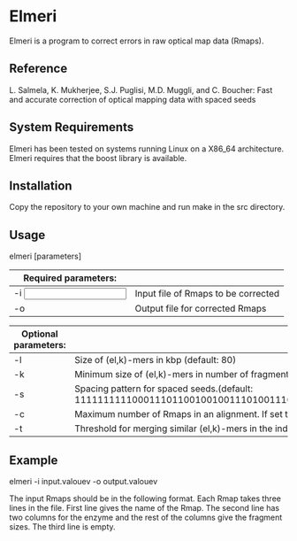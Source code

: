 # Elmeri

Elmeri is a program to correct errors in raw optical map data (Rmaps).

## Reference

L. Salmela, K. Mukherjee, S.J. Puglisi, M.D. Muggli, and C. Boucher:
Fast and accurate correction of optical mapping data with spaced seeds

## System Requirements

Elmeri has been tested on systems running Linux on a X86_64 architecture. Elmeri requires that the boost library is available.

## Installation

Copy the repository to your own machine and run make in the src directory.

## Usage

elmeri [parameters]

| Required parameters: |  |
| --- | --- |
| -i <input file>     | Input file of Rmaps to be corrected |
| -o <output file>    | Output file for corrected Rmaps |

| Optional parameters: |   |
| --- | --- |
| -l <ell>            | Size of (el,k)-mers in kbp (default: 80) |
| -k <k>              | Minimum size of (el,k)-mers in number of fragments (default: 5) |
| -s <spacing pattern> | Spacing pattern for spaced seeds.(default: 11111111110001110110010010011101001110001010010100001010011000010111100000001100) |
| -c <coverage>         | Maximum number of Rmaps in an alignment. If set to > 64, will be reset to 64. (default: 64) |
| -t <similarity threshold> | Threshold for merging similar (el,k)-mers in the index. (default: 5) |

## Example

elmeri -i input.valouev -o output.valouev

The input Rmaps should be in the following format. Each Rmap takes
three lines in the file. First line gives the name of the Rmap. The
second line has two columns for the enzyme and the rest of the columns
give the fragment sizes. The third line is empty.
